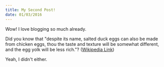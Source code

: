```yaml
---
title: My Second Post!
date: 01/03/2016
---
```


Wow! I love blogging so much already.

Did you know that "despite its name, salted duck eggs can also be made from chicken eggs, thou the taste and texture will be somewhat different, and the egg yolk will be less rich."? ([Wikipedia Link](http://en.wikipedia.org/wiki/Salted_duck_egg))

Yeah, I didn't either.

